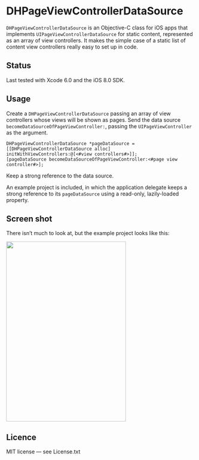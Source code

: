 # DHPageViewControllerDataSource

`DHPageViewControllerDataSource` is an Objective-C class for iOS apps that implements `UIPageViewControllerDataSource` for static content, represented as an array of view controllers. It makes the simple case of a static list of content view controllers really easy to set up in code.

## Status

Last tested with Xcode 6.0 and the iOS 8.0 SDK.

## Usage

Create a `DHPageViewControllerDataSource` passing an array of view controllers whose views will be shown as pages. Send the data source `becomeDataSourceOfPageViewController:`, passing the `UIPageViewController` as the argument.

	DHPageViewControllerDataSource *pageDataSource = [[DHPageViewControllerDataSource alloc] initWithViewControllers:@[<#view controllers#>]];
	[pageDataSource becomeDataSourceOfPageViewController:<#page view controller#>];

Keep a strong reference to the data source.

An example project is included, in which the application delegate keeps a strong reference to its `pageDataSource` using a read-only, lazily-loaded property.

## Screen shot

There isn’t much to look at, but the example project looks like this:

<img src="http://douglashill.co/files/DHPageViewControllerDataSource-640x960.png" width="320" height="480">

## Licence

MIT license — see License.txt

